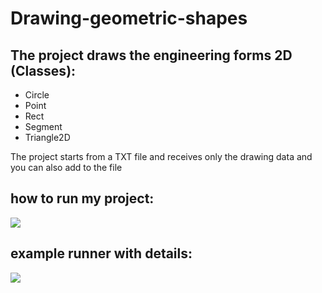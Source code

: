 # Drawing-geometric-shapes

## The project draws the engineering forms 2D  (Classes):
* Circle
* Point
* Rect
* Segment
* Triangle2D


The project starts from a TXT file and receives only the drawing data and you can also add to the file

## how to run my project:
<img src="https://github.com/ibrahim3999/Drawing-geometric-shapes/blob/master/pic/how%20to%20Run%20my%20project.jpg">

## example runner with details:
<img src="https://github.com/ibrahim3999/Drawing-geometric-shapes/blob/master/pic/">
